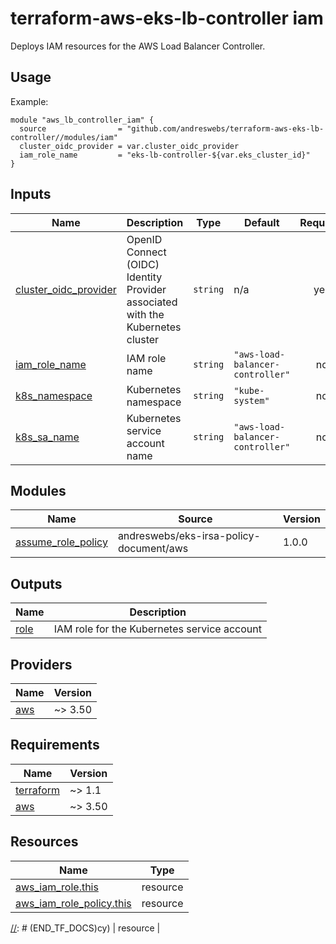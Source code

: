 # terraform-aws-eks-lb-controller iam

Deploys IAM resources for the AWS Load Balancer Controller.

[//]: # (BEGIN_TF_DOCS)


## Usage

Example:

```hcl
module "aws_lb_controller_iam" {
  source                = "github.com/andreswebs/terraform-aws-eks-lb-controller//modules/iam"
  cluster_oidc_provider = var.cluster_oidc_provider
  iam_role_name         = "eks-lb-controller-${var.eks_cluster_id}"
}
```



## Inputs

| Name | Description | Type | Default | Required |
|------|-------------|------|---------|:--------:|
| <a name="input_cluster_oidc_provider"></a> [cluster\_oidc\_provider](#input\_cluster\_oidc\_provider) | OpenID Connect (OIDC) Identity Provider associated with the Kubernetes cluster | `string` | n/a | yes |
| <a name="input_iam_role_name"></a> [iam\_role\_name](#input\_iam\_role\_name) | IAM role name | `string` | `"aws-load-balancer-controller"` | no |
| <a name="input_k8s_namespace"></a> [k8s\_namespace](#input\_k8s\_namespace) | Kubernetes namespace | `string` | `"kube-system"` | no |
| <a name="input_k8s_sa_name"></a> [k8s\_sa\_name](#input\_k8s\_sa\_name) | Kubernetes service account name | `string` | `"aws-load-balancer-controller"` | no |

## Modules

| Name | Source | Version |
|------|--------|---------|
| <a name="module_assume_role_policy"></a> [assume\_role\_policy](#module\_assume\_role\_policy) | andreswebs/eks-irsa-policy-document/aws | 1.0.0 |

## Outputs

| Name | Description |
|------|-------------|
| <a name="output_role"></a> [role](#output\_role) | IAM role for the Kubernetes service account |

## Providers

| Name | Version |
|------|---------|
| <a name="provider_aws"></a> [aws](#provider\_aws) | ~> 3.50 |

## Requirements

| Name | Version |
|------|---------|
| <a name="requirement_terraform"></a> [terraform](#requirement\_terraform) | ~> 1.1 |
| <a name="requirement_aws"></a> [aws](#requirement\_aws) | ~> 3.50 |

## Resources

| Name | Type |
|------|------|
| [aws_iam_role.this](https://registry.terraform.io/providers/hashicorp/aws/latest/docs/resources/iam_role) | resource |
| [aws_iam_role_policy.this](https://registry.terraform.io/providers/hashicorp/aws/latest/docs/resources/iam_role_policy) | resource |

[//]: # (END_TF_DOCS)cy) | resource |

[//]: # (END_TF_DOCS)
